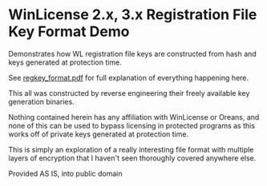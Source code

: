 # WinLicense 2.x, 3.x Registration File Key Format Demo

Demonstrates how WL registration file keys are constructed from hash and keys generated at protection time.

See [regkey_format.pdf](https://github.com/charlesnathansmith/wl_regkey/blob/main/regkey_format.pdf) for full explanation of everything happening here.

This all was constructed by reverse engineering their freely available key generation binaries.

Nothing contained herein has any affiliation with WinLicense or Oreans, and none of this can be used to bypass licensing in protected programs as this works off of private keys generated at protection time.

This is simply an exploration of a really interesting file format with multiple layers of encryption that I haven't seen thoroughly covered anywhere else.

Provided AS IS, into public domain
